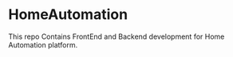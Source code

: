 # HomeAutomation
This repo Contains FrontEnd and Backend development for Home Automation  platform.

